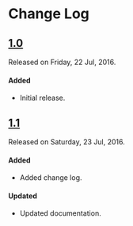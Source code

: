 # Change Log

## [1.0](https://github.com/shashankpali/EZYGradientView/releases/tag/1.0)
Released on Friday, 22 Jul, 2016.

#### Added
* Initial release.

## [1.1](https://github.com/shashankpali/EZYGradientView/releases/tag/1.1)
Released on Saturday, 23 Jul, 2016.

#### Added
* Added change log.

#### Updated
* Updated documentation.

